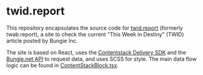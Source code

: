 # twid.report

This repository encapsulates the source code for [twid.report](https://twid.report) (formerly twab.report), a site to
check the current "This Week in Destiny" (TWID) article posted by Bungie Inc.

The site is based on React, uses the [Contentstack Delivery SDK](https://www.npmjs.com/package/contentstack) and
the [Bungie.net API](https://bungie-net.github.io/multi/index.html) to request data, and uses SCSS for style. The main
data flow logic can be found in [ContentStackBlock.tsx](/src/components/ContentStackBlock.tsx).
